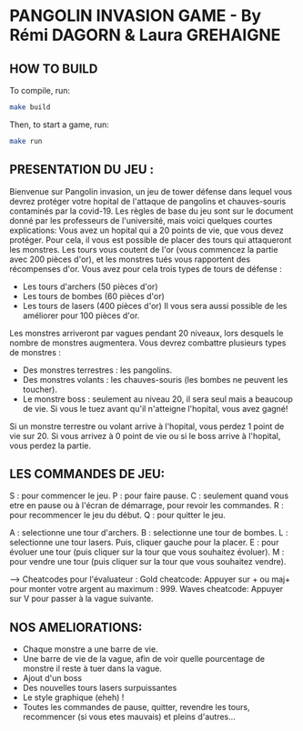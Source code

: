 # PANGOLIN INVASION GAME - By Rémi DAGORN & Laura GREHAIGNE

## HOW TO BUILD
To compile, run:
```sh 
make build
```
Then, to start a game, run:
```sh
make run
```


## PRESENTATION DU JEU :
Bienvenue sur Pangolin invasion, un jeu de tower défense dans lequel vous devrez protéger votre hopital de l'attaque de pangolins et chauves-souris contaminés par la covid-19.
Les règles de base du jeu sont sur le document donné par les professeurs de l'université, mais voici quelques courtes explications:
Vous avez un hopital qui a 20 points de vie, que vous devez protéger. Pour cela, il vous est possible de placer des tours qui attaqueront les monstres.
Les tours vous coutent de l'or (vous commencez la partie avec 200 pièces d'or), et les monstres tués vous rapportent des récompenses d'or.
Vous avez pour cela trois types de tours de défense : 
  * Les tours d'archers (50 pièces d'or)
  * Les tours de bombes (60 pièces d'or)
  * Les tours de lasers (400 pièces d'or)
Il vous sera aussi possible de les améliorer pour 100 pièces d'or.

Les monstres arriveront par vagues pendant 20 niveaux, lors desquels le nombre de monstres augmentera.
Vous devrez combattre plusieurs types de monstres :
  * Des monstres terrestres : les pangolins.
  * Des monstres volants : les chauves-souris (les bombes ne peuvent les toucher).
  * Le monstre boss : seulement au niveau 20, il sera seul mais a beaucoup de vie. Si vous le tuez avant qu'il n'atteigne l'hopital, vous avez gagné!

Si un monstre terrestre ou volant arrive à l'hopital, vous perdez 1 point de vie sur 20. Si vous arrivez à 0 point de vie ou si le boss arrive à l'hopital, vous perdez la partie.



## LES COMMANDES DE JEU:
S : pour commencer le jeu.
P : pour faire pause.
C : seulement quand vous etre en pause ou à l'écran de démarrage, pour revoir les commandes.
R : pour recommencer le jeu du début.
Q : pour quitter le jeu.

A : selectionne une tour d'archers.
B : selectionne une tour de bombes.
L : selectionne une tour lasers.
  Puis, cliquer gauche pour la placer.
E : pour évoluer une tour (puis cliquer sur la tour que vous souhaitez évoluer).
M : pour vendre une tour (puis cliquer sur la tour que vous souhaitez vendre).

--> Cheatcodes pour l'évaluateur :
Gold cheatcode: Appuyer sur + ou maj+ pour monter votre argent au maximum : 999.
Waves cheatcode: Appuyer sur V pour passer à la vague suivante.


## NOS AMELIORATIONS: 
  * Chaque monstre a une barre de vie.
  * Une barre de vie de la vague, afin de voir quelle pourcentage de monstre il reste à tuer dans la vague.
  * Ajout d'un boss
  * Des nouvelles tours lasers surpuissantes
  * Le style graphique (eheh) !
  * Toutes les commandes de pause, quitter, revendre les tours, recommencer (si vous etes mauvais) et pleins d'autres...

